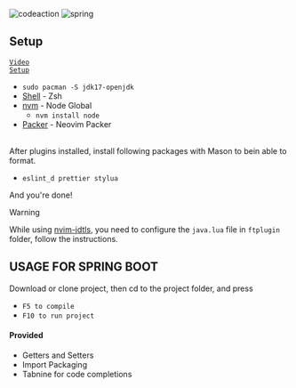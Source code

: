 ![codeaction](https://github.com/frankcrafter/Nvim/assets/133362490/032920f6-da70-4868-9c26-21116a1f9cf3)
![spring](https://github.com/frankcrafter/Nvim/assets/133362490/b238de04-896a-4aef-b152-a679f3ca5515)


## Setup
<code><a href='https://www.youtube.com/watch?v=TND1wZtuz78'>Video Setup</a></code>
<br>
+ <code>sudo pacman -S jdk17-openjdk</code>
+ <a href='https://ohmyz.sh/'>Shell</a> - Zsh
+ <a href='https://github.com/nvm-sh/nvm/'>nvm</a> - Node Global
  + <code>nvm install node</code>
+ <a href='https://github.com/wbthomason/packer.nvim'>Packer</a> - Neovim Packer


<br>After plugins installed, install following packages with Mason to bein able to format.
 + <code>eslint_d prettier stylua</code>

And you're done!


> [!WARNING]
> While using <a href='https://github.com/mfussenegger/nvim-jdtls'>nvim-jdtls</a>, you need to configure the <code>java.lua</code> file in <code>ftplugin</code> folder, follow the instructions.

## USAGE FOR SPRING BOOT
Download or clone project, then cd to the project folder, and press
+ <code>F5 to compile</code>
+ <code>F10 to run project</code>

#### Provided
+ Getters and Setters
+ Import Packaging
+ Tabnine for code completions

